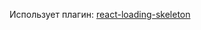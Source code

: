 Использует плагин: [react-loading-skeleton](https://github.com/dvtng/react-loading-skeleton#readme)
